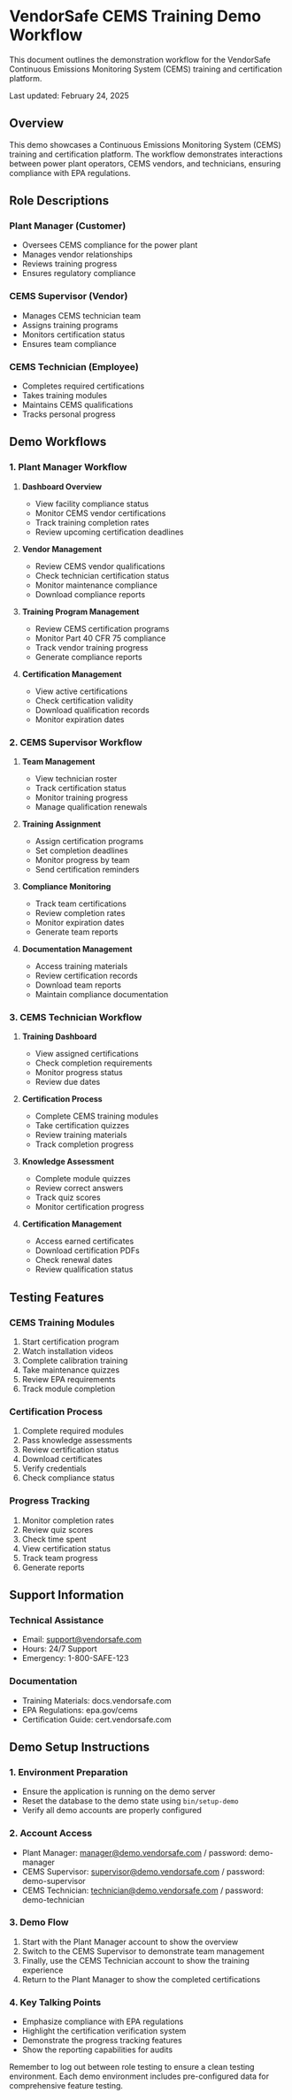 # VendorSafe CEMS Training Demo Workflow

This document outlines the demonstration workflow for the VendorSafe Continuous Emissions Monitoring System (CEMS) training and certification platform.

Last updated: February 24, 2025

## Overview

This demo showcases a Continuous Emissions Monitoring System (CEMS) training and certification platform. The workflow demonstrates interactions between power plant operators, CEMS vendors, and technicians, ensuring compliance with EPA regulations.

## Role Descriptions

### Plant Manager (Customer)
- Oversees CEMS compliance for the power plant
- Manages vendor relationships
- Reviews training progress
- Ensures regulatory compliance

### CEMS Supervisor (Vendor)
- Manages CEMS technician team
- Assigns training programs
- Monitors certification status
- Ensures team compliance

### CEMS Technician (Employee)
- Completes required certifications
- Takes training modules
- Maintains CEMS qualifications
- Tracks personal progress

## Demo Workflows

### 1. Plant Manager Workflow

1. **Dashboard Overview**
   - View facility compliance status
   - Monitor CEMS vendor certifications
   - Track training completion rates
   - Review upcoming certification deadlines

2. **Vendor Management**
   - Review CEMS vendor qualifications
   - Check technician certification status
   - Monitor maintenance compliance
   - Download compliance reports

3. **Training Program Management**
   - Review CEMS certification programs
   - Monitor Part 40 CFR 75 compliance
   - Track vendor training progress
   - Generate compliance reports

4. **Certification Management**
   - View active certifications
   - Check certification validity
   - Download qualification records
   - Monitor expiration dates

### 2. CEMS Supervisor Workflow

1. **Team Management**
   - View technician roster
   - Track certification status
   - Monitor training progress
   - Manage qualification renewals

2. **Training Assignment**
   - Assign certification programs
   - Set completion deadlines
   - Monitor progress by team
   - Send certification reminders

3. **Compliance Monitoring**
   - Track team certifications
   - Review completion rates
   - Monitor expiration dates
   - Generate team reports

4. **Documentation Management**
   - Access training materials
   - Review certification records
   - Download team reports
   - Maintain compliance documentation

### 3. CEMS Technician Workflow

1. **Training Dashboard**
   - View assigned certifications
   - Check completion requirements
   - Monitor progress status
   - Review due dates

2. **Certification Process**
   - Complete CEMS training modules
   - Take certification quizzes
   - Review training materials
   - Track completion progress

3. **Knowledge Assessment**
   - Complete module quizzes
   - Review correct answers
   - Track quiz scores
   - Monitor certification progress

4. **Certification Management**
   - Access earned certificates
   - Download certification PDFs
   - Check renewal dates
   - Review qualification status

## Testing Features

### CEMS Training Modules
1. Start certification program
2. Watch installation videos
3. Complete calibration training
4. Take maintenance quizzes
5. Review EPA requirements
6. Track module completion

### Certification Process
1. Complete required modules
2. Pass knowledge assessments
3. Review certification status
4. Download certificates
5. Verify credentials
6. Check compliance status

### Progress Tracking
1. Monitor completion rates
2. Review quiz scores
3. Check time spent
4. View certification status
5. Track team progress
6. Generate reports

## Support Information

### Technical Assistance
- Email: support@vendorsafe.com
- Hours: 24/7 Support
- Emergency: 1-800-SAFE-123

### Documentation
- Training Materials: docs.vendorsafe.com
- EPA Regulations: epa.gov/cems
- Certification Guide: cert.vendorsafe.com

## Demo Setup Instructions

### 1. Environment Preparation
- Ensure the application is running on the demo server
- Reset the database to the demo state using `bin/setup-demo`
- Verify all demo accounts are properly configured

### 2. Account Access
- Plant Manager: manager@demo.vendorsafe.com / password: demo-manager
- CEMS Supervisor: supervisor@demo.vendorsafe.com / password: demo-supervisor
- CEMS Technician: technician@demo.vendorsafe.com / password: demo-technician

### 3. Demo Flow
1. Start with the Plant Manager account to show the overview
2. Switch to the CEMS Supervisor to demonstrate team management
3. Finally, use the CEMS Technician account to show the training experience
4. Return to the Plant Manager to show the completed certifications

### 4. Key Talking Points
- Emphasize compliance with EPA regulations
- Highlight the certification verification system
- Demonstrate the progress tracking features
- Show the reporting capabilities for audits

Remember to log out between role testing to ensure a clean testing environment. Each demo environment includes pre-configured data for comprehensive feature testing.